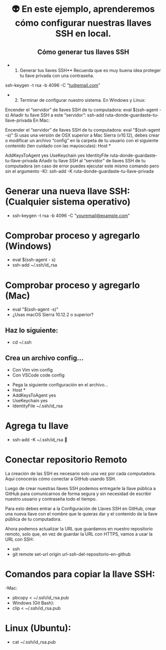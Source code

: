 # <p align="center"> :alien: En este ejemplo, aprenderemos cómo configurar nuestras llaves SSH en local.</p>

## <p align="center"> Cómo generar tus llaves SSH </p>

- 1. Generar tus llaves SSH**
Recuerda que es muy buena idea proteger tu llave privada con una contraseña.

ssh-keygen -t rsa -b 4096 -C "tu@email.com"
- 2. Terminar de configurar nuestro sistema.
En Windows y Linux:

Encender el “servidor” de llaves SSH de tu computadora:
eval $(ssh-agent -s)
Añadir tu llave SSH a este “servidor”:
ssh-add ruta-donde-guardaste-tu-llave-privada
En Mac:

Encender el “servidor” de llaves SSH de tu computadora:
eval "$(ssh-agent -s)"
Si usas una versión de OSX superior a Mac Sierra (v10.12), debes crear o modificar un archivo “config” en la carpeta de tu usuario con el siguiente contenido (ten cuidado con las mayúsculas):
Host *

AddKeysToAgent yes
UseKeychain yes
IdentityFile ruta-donde-guardaste-tu-llave-privada
Añadir tu llave SSH al “servidor” de llaves SSH de tu computadora (en caso de error puedes ejecutar este mismo comando pero sin el argumento -K):
ssh-add -K ruta-donde-guardaste-tu-llave-privada

# Generar una nueva llave SSH: (Cualquier sistema operativo)

- ssh-keygen -t rsa -b 4096 -C "youremail@example.com"

# Comprobar proceso y agregarlo (Windows)

- eval $(ssh-agent - s)
- ssh-add ~/.ssh/id_rsa
# Comprobar proceso y agregarlo (Mac)

- eval "$(ssh-agent -s)"
- ¿Usas macOS Sierra 10.12.2 o superior?
## Haz lo siguiente:

- cd ~/.ssh
## Crea un archivo config…
- Con Vim vim config
- Con VSCode code config
* Pega la siguiente configuración en el archivo…
* Host *
*  AddKeysToAgent yes
*  UseKeychain yes
*  IdentityFile ~/.ssh/id_rsa
# Agrega tu llave

* ssh-add -K ~/.ssh/id_rsa
🥳

# Conectar repositorio Remoto
La creación de las SSH es necesario solo una vez por cada computadora. Aquí conocerás cómo conectar a GitHub usando SSH.

Luego de crear nuestras llaves SSH podemos entregarle la llave pública a GitHub para comunicarnos de forma segura y sin necesidad de escribir nuestro usuario y contraseña todo el tiempo.

Para esto debes entrar a la Configuración de Llaves SSH en GitHub, crear una nueva llave con el nombre que le quieras dar y el contenido de la llave pública de tu computadora.

Ahora podemos actualizar la URL que guardamos en nuestro repositorio remoto, solo que, en vez de guardar la URL con HTTPS, vamos a usar la URL con SSH:

- ssh
- git remote set-url origin url-ssh-del-repositorio-en-github
# Comandos para copiar la llave SSH:
 -Mac:

- pbcopy < ~/.ssh/id_rsa.pub
- Windows (Git Bash):
- clip < ~/.ssh/id_rsa.pub
# Linux (Ubuntu):
- cat ~/.ssh/id_rsa.pub
